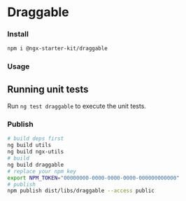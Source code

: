 # Draggable

### Install

```bash
npm i @ngx-starter-kit/draggable
```

### Usage

## Running unit tests

Run `ng test draggable` to execute the unit tests.

### Publish

```bash
# build deps first
ng build utils
ng build ngx-utils
# build
ng build draggable
# replace your npm key
export NPM_TOKEN="00000000-0000-0000-0000-000000000000"
# publish
npm publish dist/libs/draggable --access public
```
